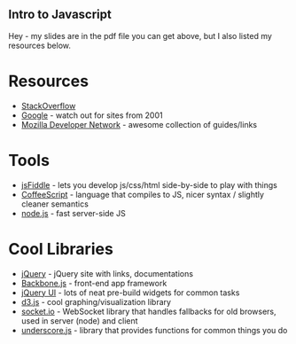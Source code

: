 Intro to Javascript
-------------------

Hey - my slides are in the pdf file you can get above, but I also listed my resources below.

Resources
=========
* [StackOverflow](http://stackoverflow.com/)
* [Google](http://google.com) - watch out for sites from 2001
* [Mozilla Developer Network](https://developer.mozilla.org/en-US/) - awesome collection of guides/links

Tools
=====
* [jsFiddle](http://jsfiddle.net) - lets you develop js/css/html side-by-side
  to play with things
* [CoffeeScript](http://jashkenas.github.com/coffee-script/) - language that
  compiles to JS, nicer syntax / slightly cleaner semantics
* [node.js](http://nodejs.org/) - fast server-side JS

Cool Libraries
==============
* [jQuery](http://jquery.com) - jQuery site with links, documentations
* [Backbone.js](http://documentcloud.github.com/backbone/) - front-end app framework
* [jQuery UI](http://jqueryui.com) - lots of neat pre-build widgets for common tasks
* [d3.js](http://mbostock.github.com/d3/) - cool graphing/visualization library
* [socket.io](http://socket.io/) - WebSocket library that handles fallbacks for old browsers, used in server (node) and client
* [underscore.js](http://documentcloud.github.com/underscore/) - library that provides functions for common things you do


